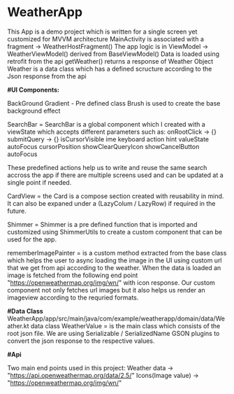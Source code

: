 # WeatherApp
This App is a demo project which is written for a single screen yet customized for MVVM architecture
MainActivity is associated with a fragment -> WeatherHostFragment()
The app logic is in ViewModel -> WeatherViewModel() derived from BaseViewModel<Event>()
Data is loaded using retrofit from the api getWeather() returns a response of Weather Object
Weather is a data class which has a defined scructure according to the Json response from the api

**#UI Components:**

BackGround Gradient - Pre defined class Brush is used to create the base background effect

SearchBar = SearchBar is a global component which I created with a viewState which accepts different parameters such as:
onRootClick -> {}
submitQuery -> {}
isCursorVisible
ime keyboard action
hint
valueState
autoFocus
cursorPosition
showClearQueryIcon
showCancelButton
autoFocus

These predefined actions help us to write and reuse the same search accross the app if there are multiple screens used and can be updated at a single point if needed.

CardView = the Card is a compose section created with reusability in mind. It can also be expaned under a (LazyColum / LazyRow) if required in the future.

Shimmer = Shimmer is a pre defined function that is imported and customized using ShimmerUtils to create a custom component that can be used for the app.

rememberImagePainter = is a custom method extracted from the base class which helps the user to async loading the image in the UI using custom url that we get from api according to the weather. When the data is loaded an image is fetched from the following end point "https://openweathermap.org/img/wn/" with icon response.
Our custom component not only fetches url images but it also helps us render an imageview according to the requried formats.

**#Data Class**
WeatherApp/app/src/main/java/com/example/weatherapp/domain/data/Weather.kt
data class WeatherValue = is the main class which consists of the root json file. We are using Serializable / SerializedName GSON plugins to convert the json response to the respective values.

**#Api**

Two main end points used in this project:
Weather data -> "https://api.openweathermap.org/data/2.5/"
Icons(Image value) -> "https://openweathermap.org/img/wn/"


